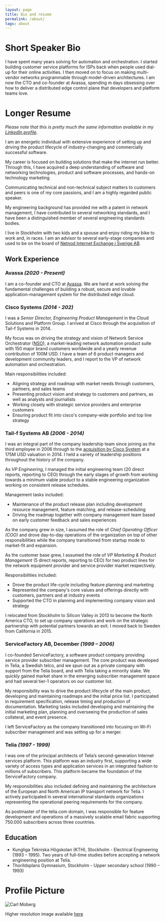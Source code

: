 ```yaml
---
layout: page
title: Bio and resume
permalink: /about/
tags: about
---
```


# Short Speaker Bio

I have spent many years solving for automation and orchestration. I started building customer service platforms for ISPs back when people used dial-up for their online activities. I then moved on to focus on making multi-vendor networks programmable through model-driven architectures. I am now the CTO and co-founder at Avassa, spending m days obsessing over how to deliver a distributed edge control plane that developers and platform teams love.

# Longer Resume

_Please note that this is pretty much the same information available in my [LinkedIn profile](https://www.linkedin.com/in/carlmoberg)._

I am an energetic individual with extensive experience of setting up and driving the product lifecycle of industry-changing and commercially successful software.

My career is focused on building solutions that make the internet run better. Through this, I have acquired a deep understanding of software and networking technologies, product and software processes, and hands-on technology marketing.

Communicating technical and non-technical subject matters to customers and peers is one of my core passions, and I am a highly regarded public speaker.

My engineering background has provided me with a patent in network management, I have contributed to several networking standards, and I have been a distinguished member of several engineering standards bodies.

I live in Stockholm with two kids and a spouse and enjoy riding my bike to work and, in races. I am an advisor to several early-stage companies and used to be on the board of [Netnod Internet Exchange i Sverige AB](http://www.netnod.se).

## Work Experience

### Avassa _(2020 - Present)_
I am a co-founder and CTO at [Avassa](https://avassa.io). We are hard at work solving the fundamental challenges of building a robust, secure and lovable application-management system for the distributed edge cloud.


### Cisco Systems _(2014 - 202)_
I was a _Senior Director, Engineering Product Management_ in the Cloud Solutions and Platform Group. I arrived at Cisco through the acquisition of Tail-f Systems in 2014.

My focus was on driving the strategy and vision of Network Service Orchestrator ([NSO](http://cisco.com/go/nso)), a market-leading network automation product suite with 150 major brand customers worldwide and a yearly revenue contribution of 100M USD. I have a team of 6 product managers and development community leaders, and I report to the VP of network automation and orchestration.

Main responsibilities included:

- Aligning strategy and roadmap with market needs through customers, partners, and sales teams
- Presenting product vision and strategy to customers and partners, as well as analysts and journalists
- Working closely with strategic service providers and enterprise customers
- Ensuring product fit into cisco's company-wide portfolio and top line strategy

### Tail-f Systems AB _(2006 - 2014)_
I was an integral part of the company leadership team since joining as the third employee in 2006 through to the [acquisition by Cisco System](https://www.cisco.com/c/en/us/about/corporate-strategy-office/acquisitions/tail-f.html) at a 175M USD valuation in 2014. I held a variety of leadership positions throughout the history of the company.

As _VP Engineering_, I managed the initial engineering team (20 direct reports, reporting to CEO) through the early stages of growth from working towards a minimum viable product to a stable engineering organization working on consistent release schedules.

Management tasks included:

- Maintenance of the product release plan including development resource management, feature matching, and release-scheduling
- Driving the roadmap together with company management team based on early customer feedback and sales experiences

As the company grew in size, I assumed the role of _Chief Operating Officer (COO)_ and drove day-to-day operations of the organization on top of other responsibilities while the company transitioned from startup mode to market-fit and expansion.

As the customer base grew, I assumed the role of _VP Marketing & Product Management_ (5 direct reports, reporting to CEO) for two product lines for the network equipment provider and service provider market respectively.

Responsibilities included:

- Drove the product life-cycle including feature planning and marketing
- Represented the company's core values and offerings directly with customers, partners and at industry events
- Supported the CTO in planning and implementing company vision and strategy

I relocated from Stockholm to Silicon Valley in 2013 to become the North America CTO, to set up company operations and work on the strategic partnership with potential partners towards an exit. I moved back to Sweden from California in 2015.

### ServiceFactory AB, December _(1999 – 2006)_
I co-founded ServiceFactory, a software product company providing service provider subscriber management. The core product was developed in Telia, a Swedish telco, and we spun out as a private company with support from the Telia board, and with Telia taking a minority stake. We quickly gained market share in the emerging subscriber management space and had several tier-1 operators on our customer list.

My responsibility was to drive the product lifecycle of the main product, developing and maintaining roadmaps and the initial price list. I participated in requirement specification, release timing and production of documentation. Marketing tasks included developing and maintaining the initial marketing plan, planning and overseeing the production of sales collateral, and event presence.

I left ServiceFactory as the company transitioned into focusing on Wi-Fi subscriber management and was setting up for a merger.

### Telia _(1997 - 1999)_
I was one of the principal architects of Telia’s second-generation Internet services platform. This platform was an industry first, supporting a wide variety of access types and application services in an integrated fashion to millions of subscribers. This platform became the foundation of the ServiceFactory company.

My responsibilities also included defining and maintaining the architecture of the European and North American IP transport network for Telia. I actively participated in several international standards organizations representing the operational peering requirements for the company.

As postmaster of the telia.com domain, I was responsible for feature development and operations of a massively scalable email fabric supporting 750.000 subscribers across three countries.

## Education
- Kungliga Tekniska Högskolan (KTH), Stockholm - Electrical Engineering (1993 – 1995). Two years of full-time studies before accepting a network engineering position at Telia.
- Thorildsplans Gymnasium, Stockholm - Upper secondary school (1990 – 1993)

# Profile Picture
![Carl Moberg](../images/carl-moberg-profile-250x375.jpeg)

Higher resolution image available [here](../images/carl-moberg-profile-750x1125.jpeg)
